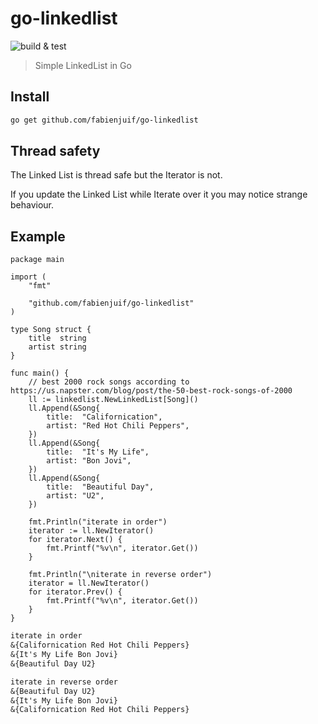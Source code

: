 # go-linkedlist

![build & test](https://github.com/fabienjuif/go-linkedlist/actions/workflows/simple.yml/badge.svg)

> Simple LinkedList in Go

## Install

```sh
go get github.com/fabienjuif/go-linkedlist
```

## Thread safety

The Linked List is thread safe but the Iterator is not.

If you update the Linked List while Iterate over it you may notice strange behaviour.

## Example

```golang
package main

import (
	"fmt"

	"github.com/fabienjuif/go-linkedlist"
)

type Song struct {
	title  string
	artist string
}

func main() {
	// best 2000 rock songs according to https://us.napster.com/blog/post/the-50-best-rock-songs-of-2000
	ll := linkedlist.NewLinkedList[Song]()
	ll.Append(&Song{
		title:  "Californication",
		artist: "Red Hot Chili Peppers",
	})
	ll.Append(&Song{
		title:  "It's My Life",
		artist: "Bon Jovi",
	})
	ll.Append(&Song{
		title:  "Beautiful Day",
		artist: "U2",
	})

	fmt.Println("iterate in order")
	iterator := ll.NewIterator()
	for iterator.Next() {
		fmt.Printf("%v\n", iterator.Get())
	}

	fmt.Println("\niterate in reverse order")
	iterator = ll.NewIterator()
	for iterator.Prev() {
		fmt.Printf("%v\n", iterator.Get())
	}
}
```

```txt
iterate in order
&{Californication Red Hot Chili Peppers}
&{It's My Life Bon Jovi}
&{Beautiful Day U2}

iterate in reverse order
&{Beautiful Day U2}
&{It's My Life Bon Jovi}
&{Californication Red Hot Chili Peppers}
```

